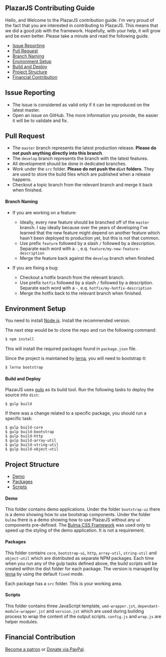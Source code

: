 ## PlazarJS Contributing Guide

Hello, and Welcome to the PlazarJS contribution guide. I'm very proud of the fact that you are interested in contributing to PlazarJS. This means that we did a good job with the framework. Hopefully, with your help, it will grow and be even better. Please take a minute and read the following guide.

- [Issue Reporting](#issue-reporting)
- [Pull Request](#pull-request)
- [Branch Naming](#branch-naming)
- [Environment Setup](#environment-setup)
- [Build and Deploy](#build-and-deploy)
- [Project Structure](#project-structure)
- [Financial Contribution](#financial-contribution)

## Issue Reporting

- The issue is considered as valid only if it can be reproduced on the latest master.
- Open an issue on GitHub. The more information you provide, the easier it will be to validate and fix.

## Pull Request

- The `master` branch represents the latest production release. **Please do not push anything directly into this branch**.
- The `develop` branch represents the branch with the latest features.
- All development should be done in dedicated branches.
- Work under the `src` folder. **Please do not push the `dist` folders**. They are used to store the build files which are published when a release happens.
- Checkout a topic branch from the relevant branch and merge it back when finished.

#### Branch Naming

- If you are working on a feature:
    - Ideally, every new feature should be branched off of the `master` branch. I say ideally because over the years of developing I've learned that the new feature might depend on another feature which hasn't been deployed to production yet, but this is not that common.
    - Use prefix `feature` followed by a slash `/` followed by a description. Separate each word with a `-`, e.q. `feature/my-new-feature-description`
    - Merge the feature back against the `develop` branch when finished.

- If you are fixing a bug:
    - Checkout a hotfix branch from the relevant branch.
    - Use prefix `hotfix` followed by a slash `/` followed by a description. Separate each word with a `-`, e.q. `hotfix/my-hotfix-description`
    - Merge the hotfix back to the relevant branch when finished.

## Environment Setup

You need to install [Node.js](http://nodejs.org). Install the recommended version.

The next step would be to clone the repo and run the following command:

```bash
$ npm install
```

This will install the required packages found in `package.json` file.

Since the project is maintained by [lerna](https://github.com/lerna/lerna), you will need to bootstrap it:

```bash
$ lerna bootstrap
```

#### Build and Deploy

PlazarJS uses [gulp](http://gulpjs.com/) as its build tool. Run the following tasks to deploy the source into `dist`:

```
$ gulp build
```
If there was a change related to a specific package, you should run a specific task:
```
$ gulp build-core
$ gulp build-bootstrap
$ gulp build-http
$ gulp build-array-util
$ gulp build-string-util
$ gulp build-object-util
```

## Project Structure

- [Demo](#demo)
- [Packages](#packages)
- [Scripts](#scripts)

#### Demo

This folder contains demo applications. Under the folder `bootstrap-ui` there is a demo showing how to use bootstrap components. Under the folder `bulma` there is a demo showing how to use PlazarJS without any ui components pre-defined. The [Bulma CSS Framework](https://bulma.io/) was used only to speed up the styling of the demo application. It is not a requirement.

#### Packages

This folder contains `core`, `bootstrap-ui`, `http`, `array-util`, `string-util` and `object-util` which are distributed as separate NPM packages. Each time when you run any of the gulp tasks defined above, the build scripts will be created within the dist folder for each package. The version is managed by [lerna](https://github.com/lerna/lerna) by using the default `fixed` mode.

Each package has a `src` folder. This is your working area.

#### Scripts

This folder contains three JavaScript template, `umd-wrapper.jst`, `dependant-module-wrapper.jst` and `version.jst` which are used during building process to wrap the content of the output scripts. `config.js` and `wrap.js` are helper modules.

## Financial Contribution

[Become a patron](https://www.patreon.com/mprotic) or [Donate via PayPal](https://www.paypal.me/mprotic).